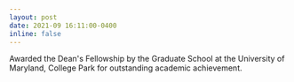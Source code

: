 ```yaml
---
layout: post
date: 2021-09 16:11:00-0400
inline: false
---
```

Awarded the Dean's Fellowship by the Graduate School at the University of Maryland, College Park for outstanding academic achievement.
<!-- Announcements and news can be much longer than just quick inline posts. In fact, they can have all the features available for the standard blog posts. See below. -->
